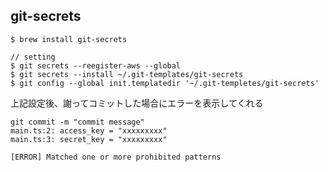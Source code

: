## git-secrets

```
$ brew install git-secrets

// setting
$ git secrets --reegister-aws --global
$ git secrets --install ~/.git-templates/git-secrets
$ git config --global init.templatedir '~/.git-templetes/git-secrets'
```

上記設定後、謝ってコミットした場合にエラーを表示してくれる
```
git commit -m "commit message"
main.ts:2: access_key = "xxxxxxxxx"
main.ts:3: secret_key = "xxxxxxxxx"

[ERROR] Matched one or more prohibited patterns
```
